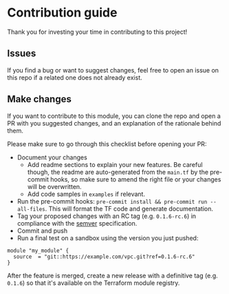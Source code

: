 # Contribution guide

Thank you for investing your time in contributing to this project!

## Issues

If you find a bug or want to suggest changes, feel free to open an issue on this repo if a related one does not already exist.

## Make changes

If you want to contribute to this module, you can clone the repo and open a PR with you suggested changes, and an explanation of the rationale behind them.

Please make sure to go through this checklist before opening your PR:

- Document your changes
  - Add readme sections to explain your new features. Be careful though, the readme are auto-generated from the `main.tf` by the pre-commit hooks, so make sure to amend the right file or your changes will be overwritten.
  - Add code samples in `examples` if relevant.
- Run the pre-commit hooks: `pre-commit install && pre-commit run --all-files`. This will format the TF code and generate documentation.
- Tag your proposed changes with an RC tag (e.g. `0.1.6-rc.6`) in compliance with the [semver](http://semver.org) specification.
- Commit and push
- Run a final test on a sandbox using the version you just pushed: 
```hcl
module "my_module" {
  source  = "git::https://example.com/vpc.git?ref=0.1.6-rc.6"
}
```

After the feature is merged, create a new release with a definitive tag (e.g. `0.1.6`) so that it's available on the Terraform module registry.